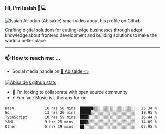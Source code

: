 ### Hi, I'm Isaiah 🌻💻

<img src="https://res.cloudinary.com/abisalde/image/upload/c_scale,h_311,w_816/v1616039512/Abisalde_github.gif" alt="Isaiah Abiodun (Abisalde) small video about his profile on Github">

Crafting digital solutions for cutting-edge businesses through adept knowledge about frontend development and building solutions to make the world a better place
<hr>

### 📫 How to reach me: ...
- Social media handle on <a href="https://twitter.com/abisalde">🔔  Abisalde   👈</a>


[![Abisalde's github stats](https://github-readme-stats.vercel.app/api?username=abisalde)](https://github.com/abisalde/github-readme-stats)

- 👯 I’m looking to collaborate with open source community
- ⚡ Fun fact: Music is a therapy for me


<!--
**abisalde/Abisalde** is a ✨ _special_ ✨ repository because its `README.md` (this file) appears on your GitHub profile.

Here are some ideas to get you started:


- 👯 I’m looking to collaborate with open source community
- 🤔 I’m looking for help with ...
- 💬 Ask me about ...
- 📫 How to reach me: ...
- 😄 Pronouns: ...
- ⚡ Fun fact: ...
-->

<!--START_SECTION:waka-->

```txt
Bash              16 hrs 56 mins  ██████▒░░░░░░░░░░░░░░░░░░   25.34 %
Go                13 hrs 20 mins  █████░░░░░░░░░░░░░░░░░░░░   19.95 %
TypeScript        10 hrs 59 mins  ████░░░░░░░░░░░░░░░░░░░░░   16.44 %
YAML              9 hrs 25 mins   ███▓░░░░░░░░░░░░░░░░░░░░░   14.09 %
Other             5 hrs 19 mins   ██░░░░░░░░░░░░░░░░░░░░░░░   07.95 %
```

<!--END_SECTION:waka-->

